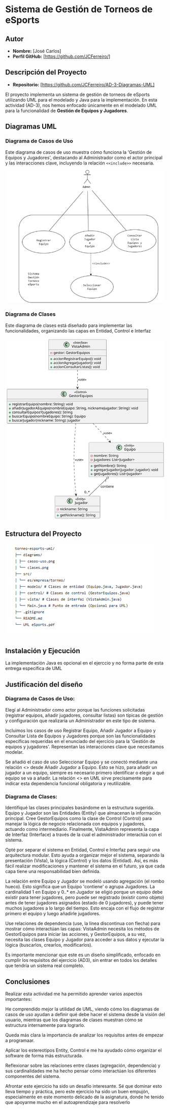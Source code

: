 # Sistema de Gestión de Torneos de eSports

## Autor

*   **Nombre:** [José Carlos]
*   **Perfil GitHub:** [https://github.com/JCFerreiro/]

## Descripción del Proyecto

*   **Repositorio:** [https://github.com/JCFerreiro/AD-3-Diagramas-UML]

El proyecto implementa un sistema de gestión de torneos de eSports utilizando UML para el modelado y Java para la implementación.
En esta actividad (AD-3), nos hemos enfocado únicamente en el modelado UML para la funcionalidad de **Gestión de Equipos y Jugadores**.

## Diagramas UML

### Diagrama de Casos de Uso

Este diagrama de casos de uso muestra cómo funciona la 'Gestión de Equipos y Jugadores', destacando al Administrador como el actor principal y las interacciones clave, incluyendo la relación `<<include>>` necesaria.

![Diagrama de casos de uso](diagrams/casos-uso.png)


### Diagrama de Clases

Este diagrama de clases está diseñado para implementar las funcionalidades, organizando las capas en Entidad, Control e Interfaz

![Diagrama de clases](diagrams/clases.svg)


## Estructura del Proyecto

![Estructura del Proyecto](diagrams/estructura.png)

## Instalación y Ejecución

La implementación Java es opcional en el ejerccio y no forma parte de esta entrega específica de UML

## Justificación del diseño

### Diagrama de Casos de Uso:

Elegí al Administrador como actor porque las funciones solicitadas (registrar equipos, añadir jugadores, consultar listas) son típicas de gestión y configuración que realizaría un Administrador en este tipo de sistema.

Incluimos los casos de uso Registrar Equipo, Añadir Jugador a Equipo y Consultar Lista de Equipos y Jugadores porque son las funcionalidades específicas requeridas en el enunciado del ejercicio para la 'Gestión de equipos y jugadores'. Representan las interacciones clave que necesitamos modelar.

Se añadió el caso de uso Seleccionar Equipo y se conectó mediante una relación <<include>> desde Añadir Jugador a Equipo. Esto se hizo, para añadir un jugador a un equipo, siempre es necesario primero identificar o elegir a qué equipo se va a añadir. La relación <<include>> en UML sirve precisamente para indicar esta dependencia funcional obligatoria y reutilizable.

### Diagrama de Clases:

Identifiqué las clases principales basándome en  la estructura sugerida. Equipo y Jugador son las Entidades (Entity) que almacenan la información principal. Cree GestorEquipos como la clase de Control (Control) para manejar la lógica de negocio relacionada con equipos y jugadores, actuando como intermediario. Finalmente, VistaAdmin representa la capa de Interfaz (Interface) a través de la cual el administrador interactúa con el sistema.

Opté por separar el sistema en Entidad, Control e Interfaz para seguir una arquitectura modular. Esto ayuda a organizar mejor el sistema, separando la presentación (Vista), la lógica (Control) y los datos (Entidad). Así, es más fácil realizar modificaciones y mantener el sistema en el futuro, ya que cada capa tiene una responsabilidad bien definida.

La relación entre Equipo y Jugador se modeló usando agregación (el rombo hueco). Esto significa que un Equipo 'contiene' o agrupa Jugadores. La cardinalidad 1 en Equipo y 0..* en Jugador se eligió porque un equipo debe existir para tener jugadores, pero puede ser registrado (existir como objeto) antes de tener jugadores asignados (estado de 0 jugadores), y puede tener muchos jugadores a lo largo del tiempo. Esto encaja con el flujo de registrar primero el equipo y luego añadirle jugadores.

Use relaciones de dependencia (use, la línea discontinua con flecha) para mostrar cómo interactúan las capas: VistaAdmin necesita los métodos de GestorEquipos para iniciar las acciones, y GestorEquipos, a su vez, necesita las clases Equipo y Jugador para acceder a sus datos y ejecutar la lógica (buscarlos, crearlos, modificarlos).

Es importante mencionar que este es un diseño simplificado, enfocado en cumplir los requisitos del ejercicio (AD3), sin entrar en todos los detalles que tendría un sistema real completo.


## Conclusiones

Realizar esta actividad me ha permitido aprender varios aspectos importantes:

He comprendido mejor la utilidad de UML, viendo cómo los diagramas de casos de uso ayudan a definir qué debe hacer el sistema desde la visión del usuario, mientras que los diagramas de clases muestran cómo se estructura internamente para lograrlo.

Queda más clara la importancia de analizar los requisitos antes de empezar a programaar.

Aplicar los estereotipos Entity, Control e <Interface> me ha ayudado cómo organizar el software de forma más estructurada.

Reflexionar sobre las relaciones entre clases (agregación, dependencia) y sus cardinalidades me ha hecho pensar cómo interactúan los diferentes componentes del sistema.

Afrontar este ejercicio ha sido un desafío interesante. Sé que dominar esto lleva tiempo y práctica, pero este ejercicio ha sido un buen empujón, especialmente en este momento delicado de la asignatura, donde he tenido que apoyarme mucho en el autoaprendizaje para resolverlo
